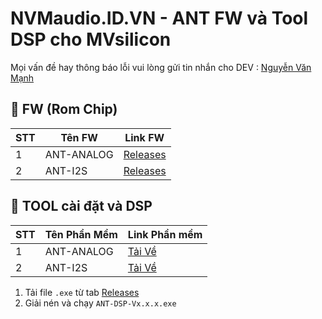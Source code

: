 # NVMaudio.ID.VN  - ANT  FW và Tool DSP cho MVsilicon
Mọi vấn đề hay thông báo lỗi vui lòng gửi tin nhắn cho DEV : [Nguyễn Văn Mạnh](https://www.facebook.com/NvmAudio)
## 🔧 FW (Rom Chip)

| STT | Tên FW     | Link FW                                                |
|-----|------------|--------------------------------------------------------|
| 1   | ANT-ANALOG | [Releases](https://github.com/ten-cua-ban/ten-repo/releases) |
| 2   | ANT-I2S    | [Releases](https://github.com/ten-cua-ban/ten-repo/releases) |


## 🚀 TOOL cài đặt và DSP

| STT | Tên Phần Mềm           | Link Phần mềm                                          |
|-----|------------------------|--------------------------------------------------------|
| 1   | ANT-ANALOG             | [Tải Về](https://github.com/ten-cua-ban/ten-repo/releases) |
| 2   | ANT-I2S                | [Tải Về](https://github.com/ten-cua-ban/ten-repo/releases) |


1. Tải file `.exe` từ tab [Releases](https://github.com/nvmaudio/nvm_app/releases/tag/ANT_DSP)
2. Giải nén và chạy `ANT-DSP-Vx.x.x.exe`


